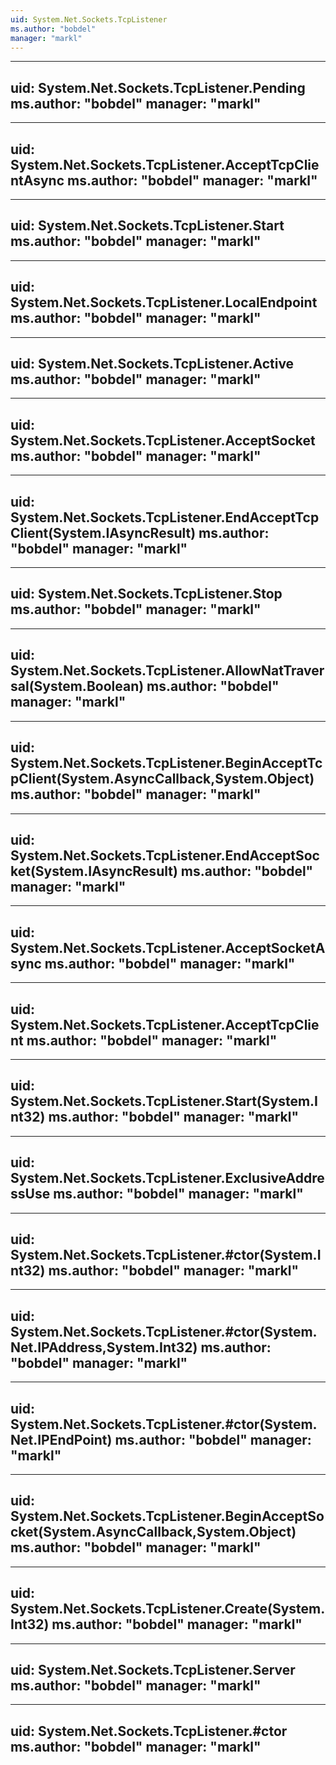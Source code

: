 ```yaml
---
uid: System.Net.Sockets.TcpListener
ms.author: "bobdel"
manager: "markl"
---
```


---
uid: System.Net.Sockets.TcpListener.Pending
ms.author: "bobdel"
manager: "markl"
---

---
uid: System.Net.Sockets.TcpListener.AcceptTcpClientAsync
ms.author: "bobdel"
manager: "markl"
---

---
uid: System.Net.Sockets.TcpListener.Start
ms.author: "bobdel"
manager: "markl"
---

---
uid: System.Net.Sockets.TcpListener.LocalEndpoint
ms.author: "bobdel"
manager: "markl"
---

---
uid: System.Net.Sockets.TcpListener.Active
ms.author: "bobdel"
manager: "markl"
---

---
uid: System.Net.Sockets.TcpListener.AcceptSocket
ms.author: "bobdel"
manager: "markl"
---

---
uid: System.Net.Sockets.TcpListener.EndAcceptTcpClient(System.IAsyncResult)
ms.author: "bobdel"
manager: "markl"
---

---
uid: System.Net.Sockets.TcpListener.Stop
ms.author: "bobdel"
manager: "markl"
---

---
uid: System.Net.Sockets.TcpListener.AllowNatTraversal(System.Boolean)
ms.author: "bobdel"
manager: "markl"
---

---
uid: System.Net.Sockets.TcpListener.BeginAcceptTcpClient(System.AsyncCallback,System.Object)
ms.author: "bobdel"
manager: "markl"
---

---
uid: System.Net.Sockets.TcpListener.EndAcceptSocket(System.IAsyncResult)
ms.author: "bobdel"
manager: "markl"
---

---
uid: System.Net.Sockets.TcpListener.AcceptSocketAsync
ms.author: "bobdel"
manager: "markl"
---

---
uid: System.Net.Sockets.TcpListener.AcceptTcpClient
ms.author: "bobdel"
manager: "markl"
---

---
uid: System.Net.Sockets.TcpListener.Start(System.Int32)
ms.author: "bobdel"
manager: "markl"
---

---
uid: System.Net.Sockets.TcpListener.ExclusiveAddressUse
ms.author: "bobdel"
manager: "markl"
---

---
uid: System.Net.Sockets.TcpListener.#ctor(System.Int32)
ms.author: "bobdel"
manager: "markl"
---

---
uid: System.Net.Sockets.TcpListener.#ctor(System.Net.IPAddress,System.Int32)
ms.author: "bobdel"
manager: "markl"
---

---
uid: System.Net.Sockets.TcpListener.#ctor(System.Net.IPEndPoint)
ms.author: "bobdel"
manager: "markl"
---

---
uid: System.Net.Sockets.TcpListener.BeginAcceptSocket(System.AsyncCallback,System.Object)
ms.author: "bobdel"
manager: "markl"
---

---
uid: System.Net.Sockets.TcpListener.Create(System.Int32)
ms.author: "bobdel"
manager: "markl"
---

---
uid: System.Net.Sockets.TcpListener.Server
ms.author: "bobdel"
manager: "markl"
---

---
uid: System.Net.Sockets.TcpListener.#ctor
ms.author: "bobdel"
manager: "markl"
---
